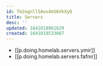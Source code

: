 ```yaml
---
id: Tm2egnllSAox4mS6VkXyQ
title: Servers
desc: ''
updated: 1641018961629
created: 1641018533087
---
```


- [[p.doing.homelab.servers.ymir]]
- [[p.doing.homelab.servers.fafnir]]
